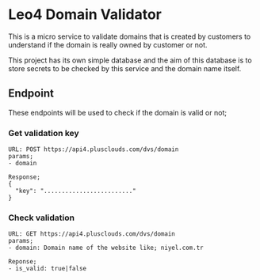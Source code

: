 # Leo4 Domain Validator
This is a micro service to validate domains that is created by customers to understand if the domain is really owned by customer or not.

This project has its own simple database and the aim of this database is to store secrets to be checked by this service and the domain name itself.

## Endpoint
These endpoints will be used to check if the domain is valid or not;

### Get validation key
```
URL: POST https://api4.plusclouds.com/dvs/domain
params;
- domain

Response;
{
  "key": "........................."
}
```

### Check validation
```
URL: GET https://api4.plusclouds.com/dvs/domain
params;
- domain: Domain name of the website like; niyel.com.tr

Reponse;
- is_valid: true|false
```
